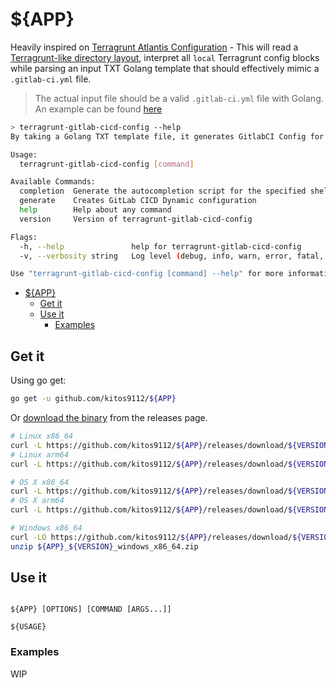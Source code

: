 # ${APP}

Heavily inspired on [Terragrunt Atlantis Configuration](https://github.com/transcend-io/terragrunt-atlantis-config) - This will read a [Terragrunt-like directory layout](https://github.com/gruntwork-io/terragrunt-infrastructure-live-example), interpret all `local` Terragrunt config blocks while parsing an input TXT Golang template that should effectively mimic a `.gitlab-ci.yml` file.

> The actual input file should be a valid `.gitlab-ci.yml` file with Golang. An example can be found [here](test/inputs/.gitlab-ci.yml.tpl)

```bash
> terragrunt-gitlab-cicd-config --help
By taking a Golang TXT template file, it generates GitlabCI Config for Terragrunt IaC live style projects maintained in a mono-repo fashion.

Usage:
  terragrunt-gitlab-cicd-config [command]

Available Commands:
  completion  Generate the autocompletion script for the specified shell
  generate    Creates GitLab CICD Dynamic configuration
  help        Help about any command
  version     Version of terragrunt-gitlab-cicd-config

Flags:
  -h, --help               help for terragrunt-gitlab-cicd-config
  -v, --verbosity string   Log level (debug, info, warn, error, fatal, panic (default "info")

Use "terragrunt-gitlab-cicd-config [command] --help" for more information about a command.
```
<!-- TOC -->

- [${APP}](#app)
  - [Get it](#get-it)
  - [Use it](#use-it)
    - [Examples](#examples)

<!-- /TOC -->

## Get it

Using go get:

```bash
go get -u github.com/kitos9112/${APP}
```

Or [download the binary](https://github.com/kitos9112/${APP}/releases/latest) from the releases page.

```bash
# Linux x86_64
curl -L https://github.com/kitos9112/${APP}/releases/download/${VERSION}/${APP}_${VERSION}_linux_x86_64.tar.gz | tar xz
# Linux arm64
curl -L https://github.com/kitos9112/${APP}/releases/download/${VERSION}/${APP}_${VERSION}_linux_arm64.tar.gz | tar xz

# OS X x86_64
curl -L https://github.com/kitos9112/${APP}/releases/download/${VERSION}/${APP}_${VERSION}_osx_x86_64.tar.gz | tar xz
# OS X arm64
curl -L https://github.com/kitos9112/${APP}/releases/download/${VERSION}/${APP}_${VERSION}_osx_arm64.tar.gz | tar xz

# Windows x86_64
curl -LO https://github.com/kitos9112/${APP}/releases/download/${VERSION}/${APP}_${VERSION}_windows_x86_64.zip
unzip ${APP}_${VERSION}_windows_x86_64.zip
```

## Use it

```text

${APP} [OPTIONS] [COMMAND [ARGS...]]

${USAGE}
```

### Examples

WIP
